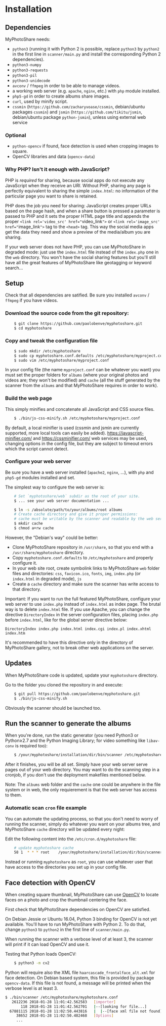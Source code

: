# Installation

## Dependencies

MyPhotoShare needs:

* `python3` (running it with Python 2 is possible, replace `python3` by `python2` in the first line in `scanner/main.py` and install the corresponding Python 2 dependencies).
* `python3-numpy`
* `python3-requests`
* `python3-pil`
* `python3-unidecode`
* `avconv` / `ffmpeg` in order to be able to manage videos.
* a working web server (e.g. `apache`, `nginx`, etc.) with `php` module installed.
* `php5-gd` in order to create albums share images.
* `curl`, used by minify script.
* `cssmin` (`https://github.com/zacharyvoase/cssmin`, debian/ubuntu packages `cssmin`) and `jsmin` (`https://github.com/tikitu/jsmin`, debian/ubuntu package `python-jsmin`), unless using external web service


### Optional
* `python-opencv` if found, face detection is used when cropping images to square.
* OpenCV libraries and data (`opencv-data`)


### Why PHP? Isn't it enough with JavaScript?

PHP is *required* for sharing, because social apps do not execute any JavaScript when they receive an *URI*. Without PHP, sharing any page is perfectly equivalent to sharing the simple `index.html`: no information of the particular page you want to share is retained.

PHP does the job you need for sharing: JavaScript creates proper URLs based on the page hash, and when a share button is pressed a parameter is passed to PHP and it sets the proper HTML page title and appends the proper `<link rel='video_src' href="`video_link`">` or `<link rel='image_src' href="`image_link`">` tag to the `<head>` tag. This way the social media apps get the data they need and show a preview of the media/album you are sharing.

If your web server does not have PHP, you can use MyPhotoShare in degraded mode: just use the `index.html` file instead of the `index.php` one in the `web` directory. You won't have the social sharing features but you'll still have all the great features of MyPhotoShare like geotagging or keyword search...


## Setup

Check that all dependencies are satified.
Be sure you installed `avconv` / `ffmpeg` if you have videos.


### Download the source code from the git repository:

```bash
    $ git clone https://github.com/paolobenve/myphotoshare.git
    $ cd myphotoshare
```

### Copy and tweak the configuration file

```bash
    $ sudo mkdir /etc/myphotoshare
    $ sudo cp myphotoshare.conf.defaults /etc/myphotoshare/myproject.conf
    $ sudo vim /etc/myphotoshare/myproject.conf
```

In your config file (the name `myproject.conf` can be whatever you want) you must set the proper folders for `albums` (where your original photos and videos are; they won't be modified) and `cache` (all the stuff generated by the scanner from the `albums` and that MyPhotoShare requires in order to work).


### Build the web page
This simply minifies and concatenate all JavaScript and CSS source files.

```bash
    $ ./bin/js-css-minify.sh /etc/myphotoshare/myproject.conf
```

By default, a local minifier is used (cssmin and jsmin are currently supported, more local tools can easily be added). https://javascript-minifier.com/ and https://cssminifier.com/ web services may be used, changing options in the config file, but they are subject to timeout errors which the script cannot detect.


### Configure your web server

Be sure you have a web server installed (`apache2`, `nginx`, ...), with `php` and `php5-gd` modules installed and set.

The simplest way to configure the web server is:
```bash
    # Set `myphotoshare/web` subdir as the root of your site.
    $ ... see your web server documentation ...

    $ ln -s /absolute/path/to/your/albums/root albums
    # Create cache directory and give it proper permissions:
    # cache must be writable by the scanner and readable by the web server.
    $ mkdir cache
    $ chmod a+rw cache
```

However, the "Debian's way" could be better:

* Clone MyPhotoShare repository in `/usr/share`, so that you end with a `/usr/share/myphotoshare` directory.
* Copy `myphotoshare.conf.defaults` to `/etc/myphotoshare` and properly configure it.
* In your web site root, create symbolink links to MyPhotoShare `web` folder files and directories: `css`, `favicon.ico`, `fonts`, `img`, `index.php` (or `index.html` in degraded mode), `js`
* Create a `cache` directory and make sure the scanner has write access to that directory.


Important: If you want to run the full featured MyPhotoShare, configure your web server to use `index.php` instead of `index.html` as index page. The brutal way is to delete `index.html` file. If you use Apache, you can change the directive `DirectoryIndex` in the server configuration files, placing `index.php` before `index.html`, like for the global server directive below:
```
DirectoryIndex index.php index.html index.cgi index.pl index.xhtml index.htm
```
It's recommended to have this directive only in the directory of MyPhotoShare gallery, not to break other web applications on the server.

## Updates

When MyPhotoShare code is updated, update your `myphotoshare` directory.

Go to the folder you cloned the repository in and execute:
```bash
    $ git pull https://github.com/paolobenve/myphotoshare.git
    $ ./bin/js-css-minify.sh
```

Obviously the scanner should be launched too.


## Run the scanner to generate the albums

When you're done, run the static generator (you need Python3 or Python≥2.7 and the Python Imaging Library; for video something like `libav-conv` is required too):

```bash
    $ /your/myphotoshare/installation/dir/bin/scanner /etc/myphotoshare/myproject.conf
```

After it finishes, you will be all set. Simply have your web server serve pages out of your web directory. You may want to do the scanning step in a cronjob, if you don't use the deployment makefiles mentioned below.

Note: The `albums` web folder and the `cache` one could be anywhere in the file system or in web, the only requierement is that the web server has access to them.


### Automatic scan `cron` file example

You can automate the updating process, so that you don't need to worry of running the scanner, simply do whatever you want on your albums tree, and MyPhotoShare `cache` directory will be updated every night:

Edit the following content into the `/etc/cron.d/myphotoshare` file:
```bash
    # update myphotoshare cache
    58 1  * * * root    /your/myphotoshare/installation/dir/bin/scanner /etc/myphotoshare/myproject.conf > /var/log/my-myphotoshare-project.log
```

Instead or running `myphotoshare` as `root`, you can use whatever user that have access to the directories you set up in your config file.


## Face detection with OpenCV

When creating square thumbnail, MyPhotoShare can use [OpenCV](https://opencv.org/) to locate faces on a photo and crop the thumbnail centering the face.

First check that MyPhotoShare dependencies on OpenCV are satisfied.

On Debian Jessie or Ubuntu 16.04, Python 3 binding for OpenCV is not yet available. You'll have to run MyPhotoShare with Python 2. To do that, change `python3` to `python2` in the first line of `scanner/main.py`.

When running the scanner with a verbose level of at least 3, the scanner will print if it can load OpenCV and use it.

Testing that Python loads OpenCV:
```bash
    $ python3 -m cv2
```

Python will require also the XML file `haarcascade_frontalface_alt.xml` for face detection. On Debian based system, this file is provided by package `opencv-data`. If this file is not found, a message will be printed when the verbose level is at least 3.

```bash
$ ./bin/scanner /etc/myphotoshare/myphotoshare.conf
   2612236 2018-01-28 11:01:42.562583   [importer]                                     opencv library available, using it!
       118 2018-01-28 11:01:42.562701   |--[looking for file...]                          haarcascade_frontalface_default.xml
  67881115 2018-01-28 11:02:50.443816   |  |--[face xml file not found]                      haarcascade_frontalface_default.xml
     38652 2018-01-28 11:02:50.482468   [Options]                                      asterisk denotes options changed by config file
     ...
```
